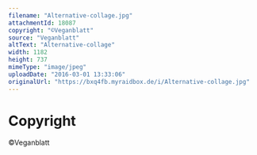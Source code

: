 ```yaml
---
filename: "Alternative-collage.jpg"
attachmentId: 18087
copyright: "©Veganblatt"
source: "Veganblatt"
altText: "Alternative-collage"
width: 1182
height: 737
mimeType: "image/jpeg"
uploadDate: "2016-03-01 13:33:06"
originalUrl: "https://bxq4fb.myraidbox.de/i/Alternative-collage.jpg"
---
```


# Copyright

©Veganblatt
